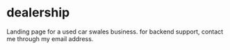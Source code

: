 # dealership
Landing page for a used car swales business. for backend support, contact me through my email address.
